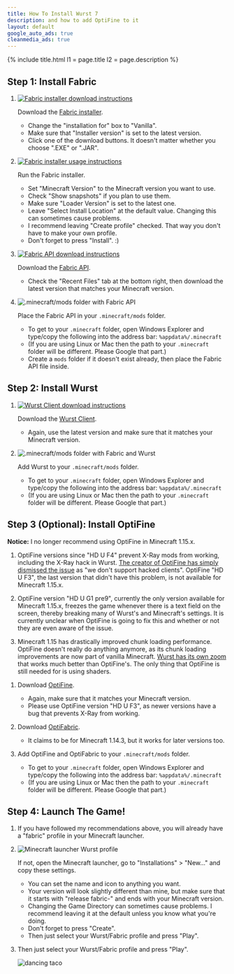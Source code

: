 ```yaml
---
title: How To Install Wurst 7
description: and how to add OptiFine to it
layout: default
google_auto_ads: true
cleanmedia_ads: true
---
```

{% include title.html l1 = page.title l2 = page.description %}

<div class="padding20 no-padding-left no-padding-right bg-grayLighter">
	<div class="container">
		<h2 class="text-normal">Step 1: Install Fabric</h2>
        <ol class="step-list">
            <li>
                <p>
                    <a href="https://fabricmc.net/use/" target="_blank" rel="nofollow">
                        <img src="https://user-images.githubusercontent.com/10100202/62377125-7b24f780-b542-11e9-815b-df6340ede28c.png" alt="Fabric installer download instructions">
                    </a>
                </p>
                <p>
                Download the <a href="https://fabricmc.net/use/" target="_blank" rel="nofollow">Fabric installer</a>.
                <ul>
                    <li>Change the "installation for" box to "Vanilla".</li>
                    <li>Make sure that "Installer version" is set to the latest version.</li>
                    <li>Click one of the download buttons. It doesn't matter whether you choose ".EXE" or ".JAR".</li>
                </ul>
                </p>
            </li>
            <div class="padding5 no-padding-left no-padding-right"></div>
            <li>
                <p>
                    <a href="https://fabricmc.net/use/" target="_blank" rel="nofollow">
                        <img src="https://user-images.githubusercontent.com/10100202/62378409-0dc69600-b545-11e9-8431-af64d13bc308.png" alt="Fabric installer usage instructions">
                    </a>
                </p>
                <p>
                    Run the Fabric installer.
                    <ul>
                        <li>Set "Minecraft Version" to the Minecraft version you want to use.</li>
                        <li>Check "Show snapshots" if you plan to use them.</li>
                        <li>Make sure "Loader Version" is set to the latest one.</li>
                        <li>Leave "Select Install Location" at the default value. Changing this can sometimes cause problems.</li>
                        <li>I recommend leaving "Create profile" checked. That way you don't have to make your own profile.</li>
                        <li>Don't forget to press "Install". :)</li>
                    </ul>
                </p>
            </li>
            <div class="padding5 no-padding-left no-padding-right"></div>
            <li>
                <p>
                    <a href="https://www.curseforge.com/minecraft/mc-mods/fabric-api" target="_blank" rel="nofollow">
                        <img src="https://user-images.githubusercontent.com/10100202/68168208-b9321d00-ff70-11e9-867e-2b2f20dc9969.png" alt="Fabric API download instructions">
                    </a>
                </p>
                <p>
                    Download the <a href="https://www.curseforge.com/minecraft/mc-mods/fabric-api" target="_blank" rel="nofollow">Fabric API</a>.
                    <ul>
                        <li>Check the "Recent Files" tab at the bottom right, then download the latest version that matches your Minecraft version.</li>
                    </ul>
                </p>
            </li>
            <div class="padding5 no-padding-left no-padding-right"></div>
            <li>
                <p>
                    <img src="https://user-images.githubusercontent.com/10100202/68168623-12e71700-ff72-11e9-9206-b82a254dbffc.png" alt=".minecraft/mods folder with Fabric API">
                </p>
                <p>
                    Place the Fabric API in your <code>.minecraft/mods</code> folder.
                    <ul>
                        <li>To get to your <code>.minecraft</code> folder, open Windows Explorer and type/copy the following into the address bar: <code>%appdata%/.minecraft</code></li>
                        <li>(If you are using Linux or Mac then the path to your <code>.minecraft</code> folder will be different. Please Google that part.)</li>
                        <li>Create a <code>mods</code> folder if it doesn't exist already, then place the Fabric API file inside.</code></li>
                    </ul>
                </p>
            </li>
        </ol>
	</div>
</div>

<div class="padding20 no-padding-left no-padding-right">
	<div class="container">
		<h2 class="text-normal">Step 2: Install Wurst</h2>
        <ol class="step-list">
            <li>
                <p>
                    <a href="/download/" target="_blank">
                        <img src="https://cloud.githubusercontent.com/assets/10100202/24450367/ef3c0796-147a-11e7-99a9-404bc0deeb3d.jpg" alt="Wurst Client download instructions">
                    </a>
                </p>
                <p>
                    Download the <a href="/download/" target="_blank">Wurst Client</a>.
                    <ul>
                        <li>Again, use the latest version and make sure that it matches your Minecraft version.</li>
                    </ul>
                </p>
            </li>
            <div class="padding5 no-padding-left no-padding-right"></div>
            <li>
                <p>
                    <img src="https://user-images.githubusercontent.com/10100202/62378000-1ec2d780-b544-11e9-97e2-cf9827900993.png" alt=".minecraft/mods folder with Fabric and Wurst">
                </p>
                <p>
                    Add Wurst to your <code>.minecraft/mods</code> folder.
                    <ul>
                        <li>To get to your <code>.minecraft</code> folder, open Windows Explorer and type/copy the following into the address bar: <code>%appdata%/.minecraft</code></li>
                        <li>(If you are using Linux or Mac then the path to your <code>.minecraft</code> folder will be different. Please Google that part.)</li>
                    </ul>
                </p>
            </li>
        </ol>
	</div>
</div>

<div class="padding20 no-padding-left no-padding-right bg-grayLighter">
	<div class="container">
		<h2 id="optifine" class="text-normal">Step 3 (Optional): Install OptiFine</h2>
        <span class="block ribbed-amber padding5">
            <span class="block bg-white padding10">
                <p class="no-margin-top">
                    <b>Notice:</b> I no longer recommend using OptiFine in Minecraft 1.15.x.
                </p>
                <ol>
                    <li>
                        <p>
                            OptiFine versions since "HD U F4" prevent X-Ray mods from working, including the X-Ray hack in Wurst.
                            <a href="https://github.com/sp614x/optifine/issues/3482#issuecomment-593921599" target="_blank" rel="nofollow">The creator of OptiFine has simply dismissed the issue</a> as "we don't support hacked clients".
                            OptiFine "HD U F3", the last version that didn't have this problem, is not available for Minecraft 1.15.x.
                        </p>
                    </li>
                    <li>
                        <p>
                            OptiFine version "HD U G1 pre9", currently the only version available for Minecraft 1.15.x, freezes the game whenever there is a text field on the screen, thereby breaking many of Wurst's and Minecraft's settings. It is currently unclear when OptiFine is going to fix this and whether or not they are even aware of the issue.
                        </p>
                    </li>
                    <li>
                        <p>
                            Minecraft 1.15 has drastically improved chunk loading performance. OptiFine doesn't really do anything anymore, as its chunk loading improvements are now part of vanilla Minecraft. <a href="https://www.curseforge.com/minecraft/mc-mods/wi-zoom" target="_blank">Wurst has its own zoom</a> that works much better than OptiFine's. The only thing that OptiFine is still needed for is using shaders.
                        </p>
                    </li>
                </ol>
            </span>
        </span>
        <ol class="step-list">
            <li>
                <p>
                    Download <a href="https://optifine.net/downloads" target="_blank" rel="nofollow">OptiFine</a>.
                    <ul>
                        <li>Again, make sure that it matches your Minecraft version.</li>
                        <li>Please use OptiFine version "HD U F3", as newer versions have a bug that prevents X-Ray from working.</li>
                    </ul>
                </p>
            </li>
            <div class="padding5 no-padding-left no-padding-right"></div>
            <li>
                <p>
                    Download <a href="https://www.curseforge.com/minecraft/mc-mods/optifabric" target="_blank" rel="nofollow">OptiFabric</a>.
                    <ul>
                        <li>It claims to be for Minecraft 1.14.3, but it works for later versions too.</li>
                    </ul>
                </p>
            </li>
            <div class="padding5 no-padding-left no-padding-right"></div>
            <li>
                <p>
                    Add OptiFine and OptiFabric to your <code>.minecraft/mods</code> folder.
                    <ul>
                        <li>To get to your <code>.minecraft</code> folder, open Windows Explorer and type/copy the following into the address bar: <code>%appdata%/.minecraft</code></li>
                        <li>(If you are using Linux or Mac then the path to your <code>.minecraft</code> folder will be different. Please Google that part.)</li>
                    </ul>
                </p>
            </li>
        </ol>
	</div>
</div>

<div class="padding20 no-padding-left no-padding-right">
	<div class="container">
		<h2 class="text-normal">Step 4: Launch The Game!</h2>
        <ol class="step-list">
            <li>
                <p>If you have followed my recommendations above, you will already have a "fabric" profile in your Minecraft launcher.</p>
            </li>
            <div class="padding5 no-padding-left no-padding-right"></div>
            <li>
                <p>
                    <img src="https://user-images.githubusercontent.com/10100202/68169736-ed5c0c80-ff75-11e9-93d4-7890380b8d57.png" alt="Minecraft launcher Wurst profile">
                </p>
                <p>
                    If not, open the Minecraft launcher, go to "Installations" > "New..." and copy these settings.
                    <ul>
                        <li>You can set the name and icon to anything you want.</li>
                        <li>Your version will look slightly different than mine, but make sure that it starts with "release fabric-" and ends with your Minecraft version.</li>
                        <li>Changing the Game Directory can sometimes cause problems. I recommend leaving it at the default unless you know what you're doing.</li>
                        <li>Don't forget to press "Create".</li>
                        <li>Then just select your Wurst/Fabric profile and press "Play".</li>
                    </ul>
                </p>
            </li>
            <div class="padding5 no-padding-left no-padding-right"></div>
            <li>
                <p>Then just select your Wurst/Fabric profile and press "Play".</p>
                <p>
                    <img src="https://user-images.githubusercontent.com/10100202/73156968-d0038e00-40df-11ea-965a-2e46fd38f3fb.gif" alt="dancing taco">
                </p>
            </li>
        </ol>
	</div>
</div>
